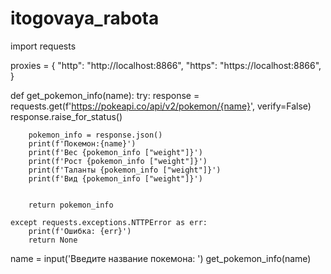 # itogovaya_rabota
import requests

proxies = {
    "http": "http://localhost:8866",
    "https": "https://localhost:8866",
}

def get_pokemon_info(name):
    try:
        response = requests.get(f'https://pokeapi.co/api/v2/pokemon/{name}', verify=False)
        response.raise_for_status()

        pokemon_info = response.json()
        print(f'Покемон:{name}')
        print(f'Вес {pokemon_info ["weight"]}')
        print(f'Рост {pokemon_info ["weight"]}')
        print(f'Таланты {pokemon_info ["weight"]}')
        print(f'Вид {pokemon_info ["weight"]}')
        

        return pokemon_info

    except requests.exceptions.NTTPError as err:
        print(f'Ошибка: {err}')
        return None


name = input('Введите название покемона: ')
get_pokemon_info(name)
